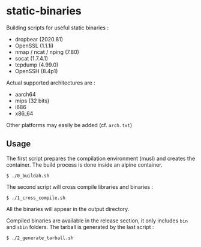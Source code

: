 # static-binaries

Building scripts for useful static binaries :
 * dropbear (2020.81)
 * OpenSSL (1.1.1i)
 * nmap / ncat / nping (7.80)
 * socat (1.7.4.1)
 * tcpdump (4.99.0)
 * OpenSSH (8.4p1)

Actual supported architectures are : 
 * aarch64
 * mips (32 bits)
 * i686
 * x86_64

Other platforms may easily be added (cf. `arch.txt`)

## Usage 

The first script prepares the compilation environment (musl) and creates the
container. The build process is done inside an alpine container.

```shell
$ ./0_buildah.sh
```

The second script will cross compile libraries and binaries :

```shell
$ ./1_cross_compile.sh
```
All the binaries will appear in the output directory.

Compiled binaries are available in the release section, it only includes `bin`
and `sbin` folders. The tarball is generated by the last script :

```shell
$ ./2_generate_tarball.sh
```


